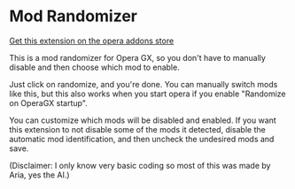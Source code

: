 # Mod Randomizer
[Get this extension on the opera addons store](https://addons.opera.com/en/extensions/details/mod-randomizer/)

This is a mod randomizer for Opera GX, so you don't have to manually disable and then choose which mod to enable.

Just click on randomize, and you're done. You can manually switch mods like this, but this also works when you start opera if you enable "Randomize on OperaGX startup".

You can customize which mods will be disabled and enabled.
If you want this extension to not disable some of the mods it detected, disable the automatic mod identification, and then uncheck the undesired mods and save.

(Disclaimer: I only know very basic coding so most of this was made by Aria, yes the AI.)
